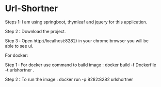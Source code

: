 # Url-Shortner

Steps 1: I am using springboot, thymleaf and jquery for this application.

Step  2 : Download the project.

Step  3 : Open http://localhost:8282/ in your chrome browser you will be able to see ui.

For docker:

Step 1 : For docker use command to build image : docker build -f Dockerfile -t urlshortner . 

Step 2 : To run the image : docker run -p  8282:8282 urlshortner
